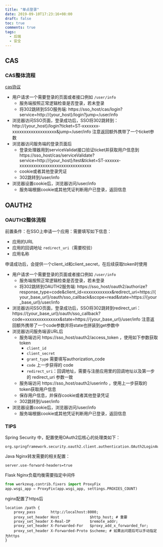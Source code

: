 ```yaml
---
title: "单点登录"
date: 2019-09-10T17:23:16+08:00
draft: false
toc: true
comments: true
tags:
  - 后端
  - 安全
---
```


## CAS

### CAS整体流程

[cas协议](https://sobird.me/cas-protocol-specification.htm)

* 用户请求一个需要登录的页面或者接口例如 `/user/info`
  * 服务端按照正常逻辑检查是否登录，若未登录
  * 将302跳转到SSO服务端: https://sso_host/cas/login?service=http://{your_host}/login?jump=/user/info
* 浏览器访问SSO页面，登录成功后，SSO将302跳转到：http://{your_host}/login?ticket=ST-xxxxxxx-xxxxxxxxxxxxxxxxxxx&jump=/user/info 注意返回额外携带了一个ticket参数
* 浏览器访问服务端的登录页面后
  * 登录处理器用到serviceValidat接口验证ticket并获取用户信息到 https://sso_host/cas/serviceValidate?service=http://{your_host}/test&ticket=ST-xxxxxx-xxxxxxxxxxxxxxxxxxxxxxxxxxxxxxx
  * cookie或者其他登录凭证
  * 302跳转到/user/info
* 浏览器设置cookie后，浏览器访问/user/info
  * 服务端根据cookie或其他凭证判断用户已登录，返回信息

## OAUTH2

### OAUTH2整体流程

前置条件：在SSO上申请一个应用：需要填写如下信息：

* 应用的URL
* 应用的回调地址 `redirect_uri`（需要校验）
* 应用名称

申请成功后，会提供一个client_id和client_secret，在后续获取token时使用

* 用户请求一个需要登录的页面或者接口例如 `/user/info`
  * 服务端按照正常逻辑检查是否登录，若未登录
  * 将302跳转到OAUTH2服务端: https://sso_host/oauth2/authorize?response_type=code&client_id=xxxxxxxxxxxx&redirect_uri=https://{your_base_url}/oauth/sso_callback&scope=read&state=https://{your_base_url}/user/info
* 浏览器访问SSO页面，登录成功后，SSO将302跳转到redirect_uri：https://{your_base_url}/oauth/sso_callback?code=xxxxxxxxxxxxxxx&state=https://{your_base_url}/user/info 注意返回额外携带了一个code参数并将state也拼装到get参数中
* 浏览器访问服务端该URL后
  * 服务端访问 https://sso_host/oauth2/access_token ，使用如下参数获取 token
    * `client_id`
    * `client_secret`
    * `grant_type` 需要填写authorization_code
    * `code` 上一步获得的 code
    * `redirect_uri`：回调地址，需要与注册应用里的回调地址以及第一步的 redirect_uri 参数一致
  * 服务端访问 https://sso_host/oauth2/userinfo ，使用上一步获取的token获取用户信息
  * 保存用户信息，并保存cookie或者其他登录凭证
  * 302跳转到/user/info
* 浏览器设置cookie后，浏览器访问/user/info
  * 服务端根据cookie或其他凭证判断用户已登录，返回信息
  
### TIPS

Spring Security 中，配置使用OAuth2后核心的处理类如下：

```
org.springframework.security.oauth2.client.authentication.OAuth2LoginAuthenticationProvider#authenticate
```

Java Nginx转发需要的相关配置：

```properties
server.use-forward-headers=true
```

Flask Nginx负载均衡需要指定中间件

```python
from werkzeug.contrib.fixers import ProxyFix
app.wsgi_app = ProxyFix(app.wsgi_app, settings.PROXIES_COUNT)
```

nginx配置了https后

```
location /path {
    proxy_pass       http://localhost:8000;
    proxy_set_header Host              $http_host; # 重要
    proxy_set_header X-Real-IP         $remote_addr;
    proxy_set_header X-Forwarded-For   $proxy_add_x_forwarded_for;
    proxy_set_header X-Forwarded-Proto $scheme; # 如果出问题后可以手动指定为https
}
```
